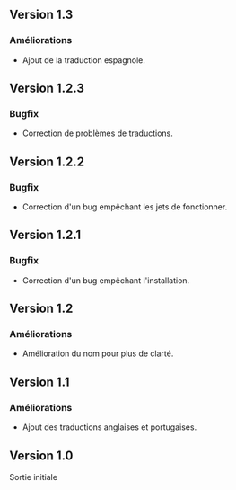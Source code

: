 ## Version 1.3
### Améliorations
- Ajout de la traduction espagnole.

## Version 1.2.3
### Bugfix
- Correction de problèmes de traductions.

## Version 1.2.2
### Bugfix
- Correction d'un bug empêchant les jets de fonctionner.

## Version 1.2.1
### Bugfix
- Correction d'un bug empêchant l'installation.

## Version 1.2
### Améliorations
- Amélioration du nom pour plus de clarté.

## Version 1.1
### Améliorations
- Ajout des traductions anglaises et portugaises.

## Version 1.0
Sortie initiale
